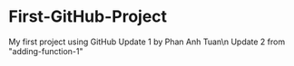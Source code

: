 # First-GitHub-Project
My first project using GitHub
Update 1 by Phan Anh Tuan\n
Update 2 from "adding-function-1"
